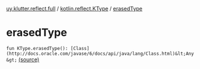 [uy.klutter.reflect.full](../index.md) / [kotlin.reflect.KType](index.md) / [erasedType](.)


# erasedType

`fun KType.erasedType(): [Class](http://docs.oracle.com/javase/6/docs/api/java/lang/Class.html)&lt;Any&gt;` [(source)](https://github.com/kohesive/klutter/blob/master/reflect-full-jdk6/src/main/kotlin/uy/klutter/reflect/full/Types.kt#L45)



